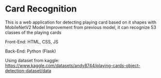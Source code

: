 # Card Recognition

This is a web application for detecting playing card based on it shapes with MobileNetV2 Model
Improvement from previous model, it can recognize 53 classes of the playing cards

Front-End: HTML, CSS, JS

Back-End: Python (Flask)

Using dataset from kaggle:
https://www.kaggle.com/datasets/andy8744/playing-cards-object-detection-dataset/data
